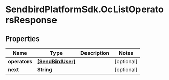 # SendbirdPlatformSdk.OcListOperatorsResponse

## Properties

Name | Type | Description | Notes
------------ | ------------- | ------------- | -------------
**operators** | [**[SendBirdUser]**](SendBirdUser.md) |  | [optional] 
**next** | **String** |  | [optional] 


